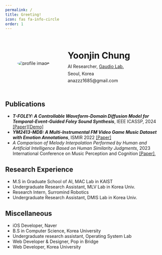 ```yaml
---
permalink: /
title: Greeting!
icon: fas fa-info-circle
order: 1
---
```


<div class="profile-container">
  <div class="profile-picture">
  <img src="{{site.url}}/assets/img/avatar.jpeg" alt="profile image" class="profile-picture">
  </div>
  <div class="profile-details">
    <h1>Yoonjin Chung</h1>
    <!-- <p>PhD Student [<a href="/path/to/resume.pdf">Resume</a>]</p> -->
    <p>AI Researcher, <a href="https://www.gaudiolab.com/">Gaudio Lab.</a></p>
    <p>  <i class="fas fa-map-marker-alt"></i>  Seoul, Korea</p>
    <p><i class="far fa-envelope-open"></i>  anazzz1685@gmail.com</p>
  </div>
</div>

<style>
.profile-container {
  display: flex;
  align-items: center;
  border-radius: 50%;
  padding: 20px;
}

.profile-picture {
  flex: 0 0 30%;
  text-align: center;
}

.profile-picture img {
  border-radius: 50%;
  max-width: 100%;
  height: auto;
}

.profile-details {
  flex: 1; /* The details take up the remaining space */
  padding-left: 40px;
  line-height: 1.4; /* Tighter line height for text */
}

.profile-details h1 {
  line-height: 0.4; /* Even tighter line height for the title */
}

.profile-details p {
  margin: 0.2em 0; /* Reduce space between paragraphs */
}
</style>


<!-- ## Short Bio -->



## Publications
- ***T-FOLEY: A Controllable Waveform-Domain Diffusion Model for Temporal-Event-Guided Foley Sound Synthesis***, IEEE ICASSP, 2024 [[Paper]](https://arxiv.org/abs/2401.09294)[[Demo]](https://yoonjinxd.github.io/Event-guided_FSS_Demo.github.io/)
- ***YM2413-MDB: A Multi-Instrumental FM Video Game Music Dataset with Emotion Annotations***, ISMIR 2022 [[Paper]](https://arxiv.org/abs/2211.07131)
- *A Comparison of Melody Interpolation Performed by Human and Artificial Intelligence Based on Human Similarity Judgments*, 2023 International Conference on Music Perception and Cognition [[Paper]](https://mac.kaist.ac.kr/pubs/kim-icmpc2023.pdf), 


## Research Experience
- M.S in Graduate School of AI, MAC Lab in KAIST
- Undergraduate Research Assistant, MLV Lab in Korea Univ.
- Research Intern, Surromind Robotics
- Undergraduate Research Assistant, DMIS Lab in Korea Univ.


## Miscellaneous
- iOS Developer, Naver
- B.S in Computer Science, Korea University
- Undergraduate research assistant, Operating System Lab
- Web Developer & Designer, Pop in Bridge
- Web Developer, Korea University

